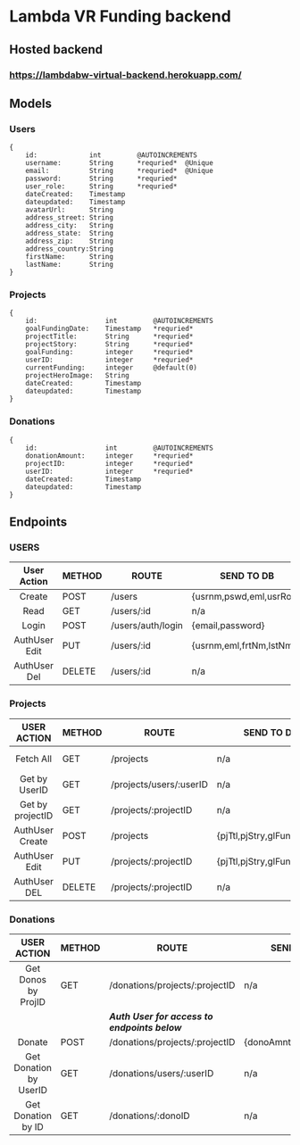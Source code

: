 # Lambda VR Funding backend

## Hosted backend

### https://lambdabw-virtual-backend.herokuapp.com/

## Models

### Users

```
{
    id:             int         @AUTOINCREMENTS
    username:       String      *requried*  @Unique
    email:          String      *requried*  @Unique
    password:       String      *requried*
    user_role:      String      *requried*
    dateCreated:    Timestamp
    dateupdated:    Timestamp
    avatarUrl:      String
    address_street: String
    address_city:   String
    address_state:  String
    address_zip:    String
    address_country:String
    firstName:      String
    lastName:       String
}
```

### Projects

```
{
    id:                 int         @AUTOINCREMENTS
    goalFundingDate:    Timestamp   *requried*
    projectTitle:       String      *requried*
    projectStory:       String      *requried*
    goalFunding:        integer     *requried*
    userID:             integer     *requried*
    currentFunding:     integer     @default(0)
    projectHeroImage:   String
    dateCreated:        Timestamp
    dateupdated:        Timestamp
}
```

### Donations

```
{
    id:                 int         @AUTOINCREMENTS
    donationAmount:     integer     *requried*
    projectID:          integer     *requried*
    userID:             integer     *requried*
    dateCreated:        Timestamp
    dateupdated:        Timestamp
}
```

## Endpoints

### USERS

|  User Action  | METHOD | ROUTE             | SEND TO DB               | DB REPLIES     |
| :-----------: | ------ | ----------------- | ------------------------ | -------------- |
|    Create     | POST   | /users            | {usrnm,pswd,eml,usrRole} | {token, user } |
|     Read      | GET    | /users/:id        | n/a                      | {userInfo}     |
|     Login     | POST   | /users/auth/login | {email,password}         | {token, user } |
| AuthUser Edit | PUT    | /users/:id        | {usrnm,eml,frtNm,lstNm}  | {Success/Fail} |
| AuthUser Del  | DELETE | /users/:id        | n/a                      | {Success/Fail} |

### Projects

|   USER ACTION    | METHOD | ROUTE                   | SEND TO DB                  | DB REPLIES           |
| :--------------: | ------ | ----------------------- | --------------------------- | -------------------- |
|    Fetch All     | GET    | /projects               | n/a                         | [{all projects}...]  |
|  Get by UserID   | GET    | /projects/users/:userID | n/a                         | [{user projects}...] |
| Get by projectID | GET    | /projects/:projectID    | n/a                         | {project}            |
| AuthUser Create  | POST   | /projects               | {pjTtl,pjStry,glFund,usrID} | {project}            |
|  AuthUser Edit   | PUT    | /projects/:projectID    | {pjTtl,pjStry,glFund,usrID} | {project}            |
|   AuthUser DEL   | DELETE | /projects/:projectID    | n/a                         | {success/fail}       |

### Donations

|      USER ACTION       | METHOD | ROUTE                                         | SEND TO DB               | DB REPLIES        |
| :--------------------: | ------ | --------------------------------------------- | ------------------------ | ----------------- |
|  Get Donos by ProjID   | GET    | /donations/projects/:projectID                | n/a                      | [{donations}...]  |
|                        |        | **_Auth User for access to endpoints below_** |                          |                   |
|         Donate         | POST   | /donations/projects/:projectID                | {donoAmnt,projID,userID} | {Success/fail}    |
| Get Donation by UserID | GET    | /donations/users/:userID                      | n/a                      | [{user donos}...] |
|   Get Donation by ID   | GET    | /donations/:donoID                            | n/a                      | {donation}        |
